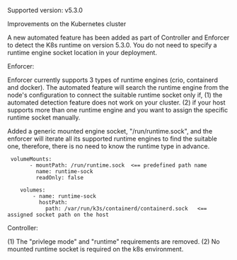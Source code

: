 Supported version: v5.3.0

Improvements on the Kubernetes cluster

A new automated feature has been added as part of Controller and Enforcer to detect the K8s runtime on version 5.3.0. You do not need to specify a runtime engine socket location in your deployment.

Enforcer:

Enforcer currently supports 3 types of runtime engines (crio, containerd and docker). The automated feature will search the runtime engine from the node's configuration to connect the suitable runtime socket only if,
(1) the automated detection feature does not work on your cluster.
(2) if your host supports more than one runtime engine and you want to assign the specific runtime socket manually.

Added a generic mounted engine socket, "/run/runtime.sock", and the enforcer will iterate all its supported runtime engines to find the suitable one, therefore, there is no need to know the runtime type in advance.

```
 volumeMounts:
       - mountPath: /run/runtime.sock  <== predefined path name
         name: runtime-sock
         readOnly: false

    volumes:
        - name: runtime-sock
          hostPath:
            path: /var/run/k3s/containerd/containerd.sock   <== assigned socket path on the host 
```

Controller:

(1) The "privlege mode" and "runtime" requirements are removed.
(2) No mounted runtime socket is required on the k8s environment.
